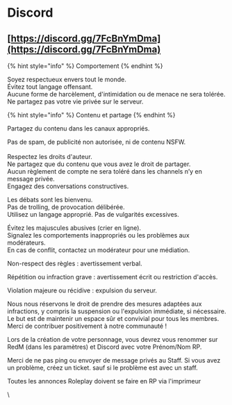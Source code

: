 # Discord

## [https://discord.gg/7FcBnYmDma](https://discord.gg/7FcBnYmDma)



{% hint style="info" %}
Comportement&#x20;
{% endhint %}

Soyez respectueux envers tout le monde.\
Évitez tout langage offensant.\
Aucune forme de harcèlement, d'intimidation ou de menace ne sera tolérée.\
Ne partagez pas votre vie privée sur le serveur.



{% hint style="info" %}
Contenu et partage
{% endhint %}

Partagez du contenu dans les canaux appropriés.&#x20;

Pas de spam, de publicité non autorisée, ni de contenu NSFW.\
\
Respectez les droits d'auteur. \
Ne partagez que du contenu que vous avez le droit de partager.\
Aucun règlement de compte ne sera toléré dans les channels n’y en message privée.\
Engagez des conversations constructives.

Les débats sont les bienvenu.\
Pas de trolling, de provocation délibérée.\
Utilisez un langage approprié. Pas de vulgarités excessives.

Évitez les majuscules abusives (crier en ligne).\
Signalez les comportements inappropriés ou les problèmes aux modérateurs.\
En cas de conflit, contactez un modérateur pour une médiation.

Non-respect des règles : avertissement verbal.

Répétition ou infraction grave : avertissement écrit ou restriction d'accès.

Violation majeure ou récidive : expulsion du serveur.

Nous nous réservons le droit de prendre des mesures adaptées aux infractions, y compris la suspension ou l'expulsion immédiate, si nécessaire. Le but est de maintenir un espace sûr et convivial pour tous les membres. Merci de contribuer positivement à notre communauté !

Lors de la création de votre personnage, vous devrez vous renommer sur RedM (dans les paramètres) et Discord avec votre Prénom/Nom RP.

Merci de ne pas ping ou envoyer de message privés au Staff. Si vous avez un problème, créez un ticket. sauf si le problème est avec un staff.

Toutes les annonces Roleplay doivent se faire en RP via l'imprimeur

\
